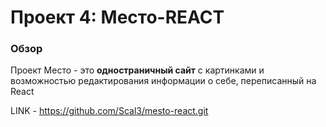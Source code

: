 # Проект 4: Место-REACT

### Обзор

Проект Место - это __одностраничный сайт__ с картинками и возможностью редактирования информации о себе, переписанный на React

LINK - https://github.com/Scal3/mesto-react.git